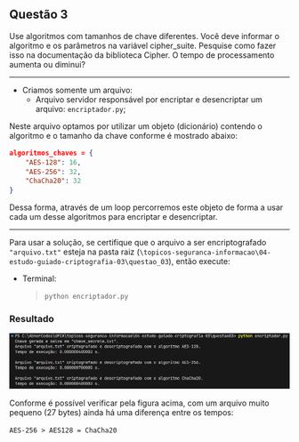 ## Questão 3

Use algoritmos com tamanhos de chave diferentes. Você deve informar o algoritmo e os parâmetros na variável cipher_suite. Pesquise como fazer isso na documentação da biblioteca Cipher. O tempo de processamento aumenta ou diminui?

---

- Criamos somente um arquivo:
  - Arquivo servidor responsável por encriptar e desencriptar um arquivo: `encriptador.py`;

Neste arquivo optamos por utilizar um objeto (dicionário) contendo o algoritmo e o tamanho da chave conforme é mostrado abaixo:

```JSON
algoritmos_chaves = {
    "AES-128": 16,
    "AES-256": 32,
    "ChaCha20": 32
}
```

Dessa forma, através de um loop percorremos este objeto de forma a usar cada um desse algoritmos para encriptar e desencriptar.

---

Para usar a solução, se certifique que o arquivo a ser encriptografado `"arquivo.txt"` esteja na pasta raiz (`\topicos-seguranca-informacao\04-estudo-guiado-criptografia-03\questao_03`), então execute:

- Terminal:

  > `python encriptador.py`

### Resultado

![](resultado.png)

Conforme é possível verificar pela figura acima, com um arquivo muito pequeno (27 bytes)
ainda há uma diferença entre os tempos:

`AES-256 > AES128 = ChaCha20`
